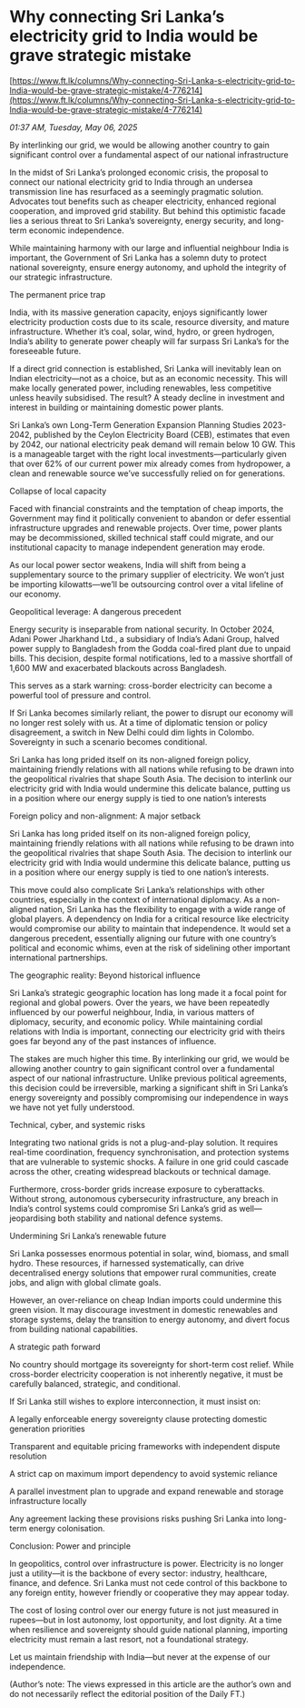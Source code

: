 # Why connecting Sri Lanka’s electricity grid to India would be grave strategic mistake

[https://www.ft.lk/columns/Why-connecting-Sri-Lanka-s-electricity-grid-to-India-would-be-grave-strategic-mistake/4-776214](https://www.ft.lk/columns/Why-connecting-Sri-Lanka-s-electricity-grid-to-India-would-be-grave-strategic-mistake/4-776214)

*01:37 AM, Tuesday, May 06, 2025*

By interlinking our grid, we would be allowing another country to gain significant control over a fundamental aspect of our national infrastructure

In the midst of Sri Lanka’s prolonged economic crisis, the proposal to connect our national electricity grid to India through an undersea transmission line has resurfaced as a seemingly pragmatic solution. Advocates tout benefits such as cheaper electricity, enhanced regional cooperation, and improved grid stability. But behind this optimistic facade lies a serious threat to Sri Lanka’s sovereignty, energy security, and long-term economic independence.

While maintaining harmony with our large and influential neighbour India is important, the Government of Sri Lanka has a solemn duty to protect national sovereignty, ensure energy autonomy, and uphold the integrity of our strategic infrastructure.

The permanent price trap

India, with its massive generation capacity, enjoys significantly lower electricity production costs due to its scale, resource diversity, and mature infrastructure. Whether it’s coal, solar, wind, hydro, or green hydrogen, India’s ability to generate power cheaply will far surpass Sri Lanka’s for the foreseeable future.

If a direct grid connection is established, Sri Lanka will inevitably lean on Indian electricity—not as a choice, but as an economic necessity. This will make locally generated power, including renewables, less competitive unless heavily subsidised. The result? A steady decline in investment and interest in building or maintaining domestic power plants.

Sri Lanka’s own Long-Term Generation Expansion Planning Studies 2023-2042, published by the Ceylon Electricity Board (CEB), estimates that even by 2042, our national electricity peak demand will remain below 10 GW. This is a manageable target with the right local investments—particularly given that over 62% of our current power mix already comes from hydropower, a clean and renewable source we’ve successfully relied on for generations.

Collapse of local capacity

Faced with financial constraints and the temptation of cheap imports, the Government may find it politically convenient to abandon or defer essential infrastructure upgrades and renewable projects. Over time, power plants may be decommissioned, skilled technical staff could migrate, and our institutional capacity to manage independent generation may erode.

As our local power sector weakens, India will shift from being a supplementary source to the primary supplier of electricity. We won’t just be importing kilowatts—we’ll be outsourcing control over a vital lifeline of our economy.

Geopolitical leverage: A dangerous precedent

Energy security is inseparable from national security. In October 2024, Adani Power Jharkhand Ltd., a subsidiary of India’s Adani Group, halved power supply to Bangladesh from the Godda coal-fired plant due to unpaid bills. This decision, despite formal notifications, led to a massive shortfall of 1,600 MW and exacerbated blackouts across Bangladesh.

This serves as a stark warning: cross-border electricity can become a powerful tool of pressure and control.

If Sri Lanka becomes similarly reliant, the power to disrupt our economy will no longer rest solely with us. At a time of diplomatic tension or policy disagreement, a switch in New Delhi could dim lights in Colombo. Sovereignty in such a scenario becomes conditional.

Sri Lanka has long prided itself on its non-aligned foreign policy, maintaining friendly relations with all nations while refusing to be drawn into the geopolitical rivalries that shape South Asia. The decision to interlink our electricity grid with India would undermine this delicate balance, putting us in a position where our energy supply is tied to one nation’s interests

Foreign policy and non-alignment: A major setback

Sri Lanka has long prided itself on its non-aligned foreign policy, maintaining friendly relations with all nations while refusing to be drawn into the geopolitical rivalries that shape South Asia. The decision to interlink our electricity grid with India would undermine this delicate balance, putting us in a position where our energy supply is tied to one nation’s interests.

This move could also complicate Sri Lanka’s relationships with other countries, especially in the context of international diplomacy. As a non-aligned nation, Sri Lanka has the flexibility to engage with a wide range of global players. A dependency on India for a critical resource like electricity would compromise our ability to maintain that independence. It would set a dangerous precedent, essentially aligning our future with one country’s political and economic whims, even at the risk of sidelining other important international partnerships.

The geographic reality: Beyond historical influence

Sri Lanka’s strategic geographic location has long made it a focal point for regional and global powers. Over the years, we have been repeatedly influenced by our powerful neighbour, India, in various matters of diplomacy, security, and economic policy. While maintaining cordial relations with India is important, connecting our electricity grid with theirs goes far beyond any of the past instances of influence.

The stakes are much higher this time. By interlinking our grid, we would be allowing another country to gain significant control over a fundamental aspect of our national infrastructure. Unlike previous political agreements, this decision could be irreversible, marking a significant shift in Sri Lanka’s energy sovereignty and possibly compromising our independence in ways we have not yet fully understood.

Technical, cyber, and systemic risks

Integrating two national grids is not a plug-and-play solution. It requires real-time coordination, frequency synchronisation, and protection systems that are vulnerable to systemic shocks. A failure in one grid could cascade across the other, creating widespread blackouts or technical damage.

Furthermore, cross-border grids increase exposure to cyberattacks. Without strong, autonomous cybersecurity infrastructure, any breach in India’s control systems could compromise Sri Lanka’s grid as well—jeopardising both stability and national defence systems.

Undermining Sri Lanka’s renewable future

Sri Lanka possesses enormous potential in solar, wind, biomass, and small hydro. These resources, if harnessed systematically, can drive decentralised energy solutions that empower rural communities, create jobs, and align with global climate goals.

However, an over-reliance on cheap Indian imports could undermine this green vision. It may discourage investment in domestic renewables and storage systems, delay the transition to energy autonomy, and divert focus from building national capabilities.

A strategic path forward

No country should mortgage its sovereignty for short-term cost relief. While cross-border electricity cooperation is not inherently negative, it must be carefully balanced, strategic, and conditional.

If Sri Lanka still wishes to explore interconnection, it must insist on:

A legally enforceable energy sovereignty clause protecting domestic generation priorities

Transparent and equitable pricing frameworks with independent dispute resolution

A strict cap on maximum import dependency to avoid systemic reliance

A parallel investment plan to upgrade and expand renewable and storage infrastructure locally

Any agreement lacking these provisions risks pushing Sri Lanka into long-term energy colonisation.

Conclusion: Power and principle

In geopolitics, control over infrastructure is power. Electricity is no longer just a utility—it is the backbone of every sector: industry, healthcare, finance, and defence. Sri Lanka must not cede control of this backbone to any foreign entity, however friendly or cooperative they may appear today.

The cost of losing control over our energy future is not just measured in rupees—but in lost autonomy, lost opportunity, and lost dignity. At a time when resilience and sovereignty should guide national planning, importing electricity must remain a last resort, not a foundational strategy.

Let us maintain friendship with India—but never at the expense of our independence.

(Author’s note: The views expressed in this article are the author’s own and do not necessarily reflect the editorial position of the Daily FT.)

